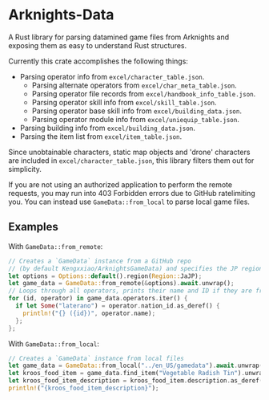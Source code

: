 # Arknights-Data

A Rust library for parsing datamined game files from Arknights and
exposing them as easy to understand Rust structures.

Currently this crate accomplishes the following things:
- Parsing operator info from `excel/character_table.json`.
  - Parsing alternate operators from `excel/char_meta_table.json`.
  - Parsing operator file records from `excel/handbook_info_table.json`.
  - Parsing operator skill info from `excel/skill_table.json`.
  - Parsing operator base skill info from `excel/building_data.json`.
  - Parsing operator module info from `excel/uniequip_table.json`.
- Parsing building info from `excel/building_data.json`.
- Parsing the item list from `excel/item_table.json`.

Since unobtainable characters, static map objects and 'drone' characters are included
in `excel/character_table.json`, this library filters them out for simplicity.

If you are not using an authorized application to perform the remote requests,
you may run into 403 Forbidden errors due to GitHub ratelimiting you. You can instead
use `GameData::from_local` to parse local game files.

## Examples

With `GameData::from_remote`:
```rust
// Creates a `GameData` instance from a GitHub repo
// (by default Kengxxiao/ArknightsGameData) and specifies the JP region
let options = Options::default().region(Region::JaJP);
let game_data = GameData::from_remote(&options).await.unwrap();
// Loops through all operators, prints their name and ID if they are from the nation "laterano"
for (id, operator) in game_data.operators.iter() {
  if let Some("laterano") = operator.nation_id.as_deref() {
    println!("{} ({id})", operator.name);
  };
};
```

With `GameData::from_local`:
```rust
// Creates a `GameData` instance from local files
let game_data = GameData::from_local("../en_US/gamedata").await.unwrap();
let kroos_food_item = game_data.find_item("Vegetable Radish Tin").unwrap();
let kroos_food_item_description = kroos_food_item.description.as_deref().unwrap();
println!("{kroos_food_item_description}");
```

